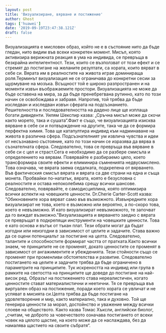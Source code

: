 ```yaml
---
layout: post
title: 'Визуализиране, вярване и постижение'
author: Ghost
tags: ['huawei']
date: '2019-09-19T23:47:38.121Z'
draft: false
---
```


Визуализацията е мисловен образ, който не е в състояние нито да бъде гледан, нито видим във всеки конкретен момент. Мисъл, която активизира верижната реакция в ума на индивида, се превръща в безкрайна интелигентност. Тези, които се възползват от този ефект и се стремят до постигане на желаните резултати, са хората, които вярват в себе си. Вярата им в реалностите на живота играе доминираща роля.Терминът визуализация не се ограничава до конкретни сесии за щурмуване на мозъка. Всъщност той е широко разпространен и на моменти извън въображаемите простори. Визуализацията не може да бъде оставена на мира, за да бъде пренебрегвана рутинно, като по този начин се освобождава и забравя. Напротив, той трябва да бъде изследван и изследван извън сферата на подсъзнанието. Решителността и последователността на дадено лице ще изплаща богати дивиденти. Уилям Шекспир казва: „Сръчна мисъл може да скочи както морето, така и сушата“.Факт е също, че визуализацията изисква вярване в себе си и потвърждение на другите, така че да се формира перфектна химия. Това ще катапултира индивид към надминаване на живота в различна сфера. Подсъзнателният ум извлича чувства и идеи от несъзнавано състояние, като по този начин се изразява да вярва в съзнателната сфера. Следователно, това се превръща във вярване в себе си с цел и страст.Сега е необходимо да се разбере смисъла и определението на вярвам. Повярвайте е разбираемо цяло, което трансформира своите ефекти и елиминира съмненията недвусмислено. Това означава, че вярата заема седалката, подкрепена от вярването. Във фактическия смисъл вярата и вярата са две страни на една и съща монета. Пробвайки по-нататък, вярата, която е безусловна с реалностите и остава непоколебима срещу всички шансове. Следователно, повярвайте, е самодисциплина, която оптимизира всички аспекти на човешките ценности. Dr.Cherie Carter-Scott казва: "Обикновените хора вярват само във възможното. Извънредните хора визуализират не това, което е възможно или вероятно, а по-скоро това, което е невъзможно. И като визуализират невъзможното, те започват да го виждат възможно."Визуализацията и вярването заедно с вярата се превръщат в подкрепящи инструменти на човешките ценности. Това е като основа и вътък от тъкан плат. Тези обрати могат да бъдат изгодни или неизгодни в зависимост от целите и задачите. Става важно да се оцени потенциалът за постигане на целта. Следователно, талантите и способностите формират частта от пратката.Както всички знаем, че принципите не се променят, докато ценностите се променят в зависимост от ангажиментите и убежденията. Тези стойности също се променят при променливи обстоятелства и развитие. Следователно постигането на целите и задачите трябва да бъде ограничено в параметрите на принципите. Тук искреността на индивид или група в рамките на светостта на принципите ще доведе до постигане на най-висок ред. Образът на постижението става нереалистичен, когато ценностите стават материалистични и неетични. Тя се превръща във виртуален образ на постижение, поради което хората се увличат и не успяват в мисията си.Целта трябва да бъде постигане на удовлетворение и мир, както материално, така и духовно. Той ще генерира ценности за морал, достойнство и уважение между всички слоеве на обществото. Както казва Томас Хъксли, английски биолог, „считам, че доброто за човечеството означава постигането от всеки човек на цялото щастие, на което може да се наслаждава, без да намалява щастието на своите събратя“.
